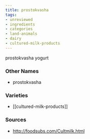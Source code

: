 ```yaml
---
title: prostokvasha
tags:
- unreviewed
- ingredients
- categories
- land-animals
- dairy
- cultured-milk-products
---
```

prostokvasha yogurt

### Other Names

* prostokvasha

### Varieties

* [[cultured-milk-products]]

### Sources
* http://foodsubs.com/Cultmilk.html
